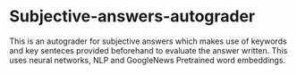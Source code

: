 # Subjective-answers-autograder
This is an autograder for subjective answers which makes use of keywords and key senteces provided beforehand to evaluate the answer written. This uses neural networks, NLP and GoogleNews Pretrained word embeddings.
